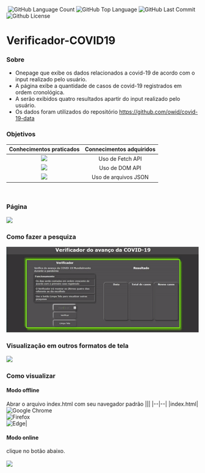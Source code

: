 <img alt="" src="https://img.shields.io/github/repo-size/Riquecelo/Verificador-COVID19" />  <img alt="GitHub Language Count" src="https://img.shields.io/github/languages/count/Riquecelo/Verificador-COVID19" />  <img alt="GitHub Top Language" src="https://img.shields.io/github/languages/top/Riquecelo/Verificador-COVID19" />  <img alt="GitHub Last Commit" src="https://img.shields.io/github/last-commit/Riquecelo/Verificador-COVID19" />  <img alt="Github License" src="https://img.shields.io/github/license/Riquecelo/Verificador-COVID19" />

# Verificador-COVID19

### Sobre
* Onepage que exibe os dados relacionados a covid-19 de acordo com o input realizado pelo usuário. 
* A página exibe a quantidade de casos de covid-19 registrados em ordem cronológica.
* A serão exibidos quatro resultados apartir do input realizado pelo usuário. 
* Os dados foram utilizados do repositório https://github.com/owid/covid-19-data

### Objetivos
| Conhecimentos praticados | Connecimentos adquiridos |
| :---: | :--: |
| ![](https://img.shields.io/badge/CSS3-1572B6?style=for-the-badge&logo=css3&logoColor=white) | Uso de Fetch API|
| ![](https://img.shields.io/badge/HTML5-E34F26?style=for-the-badge&logo=html5&logoColor=white) | Uso de DOM API|
| ![](https://img.shields.io/badge/JavaScript-F7DF1E?style=for-the-badge&logo=javascript&logoColor=black) | Uso de arquivos JSON|


<br>

### Página
![](https://github.com/Riquecelo/d3_challenge/blob/main/gif/verificador.gif)

### Como fazer a pesquiza
![](https://github.com/Riquecelo/Verificador-COVID19/blob/main/gif/ezgif.com-gif-maker.gif)

### Visualização em outros formatos de tela
![](https://github.com/Riquecelo/d3_challenge/blob/main/gif/verificador-responsivo.gif)

### Como visualizar
#### Modo offline
Abrar o arquivo index.html com seu navegador padrão
|||
|--|--|
|index.html|![Google Chrome](https://img.shields.io/badge/Google%20Chrome-4285F4?style=for-the-badge&logo=GoogleChrome&logoColor=white) <br>   ![Firefox](https://img.shields.io/badge/Firefox-FF7139?style=for-the-badge&logo=Firefox-Browser&logoColor=white) <br> ![Edge](https://img.shields.io/badge/Edge-0078D7?style=for-the-badge&logo=Microsoft-edge&logoColor=white)|

#### Modo online
clique no botão abaixo.<br><br>
[![](https://img.shields.io/badge/ACESSAR%20%E2%9E%A1%EF%B8%8F-Verificador--Covid19-green?style=for-the-badge&logo=Microsoft%20Edge)](https://riquecelo.github.io/Verificador-COVID19/)

